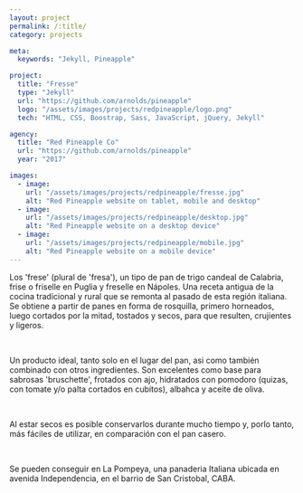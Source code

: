 ```yaml
---
layout: project
permalink: /:title/
category: projects

meta:
  keywords: "Jekyll, Pineapple"

project:
  title: "Fresse"
  type: "Jekyll"
  url: "https://github.com/arnolds/pineapple"
  logo: "/assets/images/projects/redpineapple/logo.png"
  tech: "HTML, CSS, Boostrap, Sass, JavaScript, jQuery, Jekyll"

agency:
  title: "Red Pineapple Co"
  url: "https://github.com/arnolds/pineapple"
  year: "2017"

images:
  - image:
    url: "/assets/images/projects/redpineapple/fresse.jpg"
    alt: "Red Pineapple website on tablet, mobile and desktop"
  - image:
    url: "/assets/images/projects/redpineapple/desktop.jpg"
    alt: "Red Pineapple website on a desktop device"
  - image:
    url: "/assets/images/projects/redpineapple/mobile.jpg"
    alt: "Red Pineapple website on a mobile device"
---
```

<p>Los 'frese' (plural de 'fresa'), un tipo de pan de trigo candeal de Calabria, frise o friselle en Puglia y freselle en Nápoles. Una receta antigua de la cocina tradicional y rural que se remonta al pasado de esta región italiana. Se obtiene a partir de panes en forma de rosquilla, primero horneados, luego cortados por la mitad, tostados y secos, para que resulten, crujientes y ligeros.</p> 
</br> 
<p>Un producto ideal, tanto solo en el lugar del pan,  asi como también combinado con otros ingredientes. Son excelentes como base para sabrosas 'bruschette', frotados con ajo, hidratados con pomodoro (quizas, con tomate y/o palta cortados en cubitos), albahca y aceite de oliva.</p>
</br> 

<p>Al estar secos es posible conservarlos durante mucho tiempo y, porlo tanto, más fáciles de utilizar, en comparación con el pan casero.</p> 
</br> 
<p>Se pueden conseguir en La Pompeya, una panaderia Italiana ubicada en avenida Independencia, en el barrio de San Cristobal, CABA.</p> 

